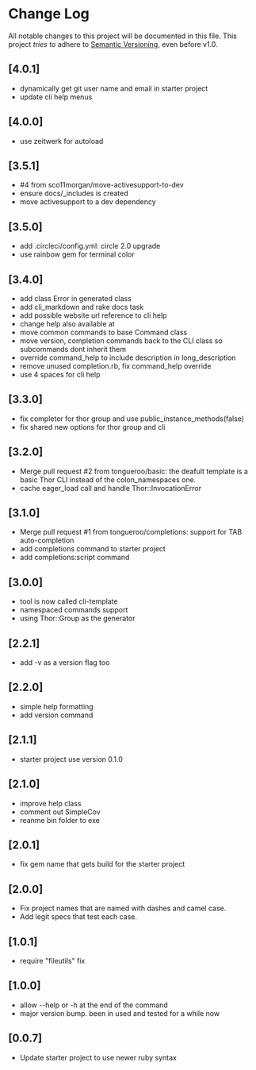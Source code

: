 # Change Log

All notable changes to this project will be documented in this file.
This project *tries* to adhere to [Semantic Versioning](http://semver.org/), even before v1.0.

## [4.0.1]
- dynamically get git user name and email in starter project
- update cli help menus

## [4.0.0]
- use zeitwerk for autoload

## [3.5.1]
- #4 from sco11morgan/move-activesupport-to-dev
- ensure docs/_includes is created
- move activesupport to a dev dependency

## [3.5.0]
- add .circleci/config.yml: circle 2.0 upgrade
- use rainbow gem for terminal color

## [3.4.0]
- add class Error in generated class
- add cli_markdown and rake docs task
- add possible website url reference to cli help
- change help also available at
- move common commands to base Command class
- move version, completion commands back to the CLI class so subcommands dont inherit them
- override command_help to include description in long_description
- remove unused completion.rb, fix command_help override
- use 4 spaces for cli help

## [3.3.0]
- fix completer for thor group and use public_instance_methods(false)
- fix shared new options for thor group and cli

## [3.2.0]
- Merge pull request #2 from tongueroo/basic: the deafult template is a basic Thor CLI instead of the colon_namespaces one.
- cache eager_load call and handle Thor::InvocationError

## [3.1.0]
- Merge pull request #1 from tongueroo/completions: support for TAB auto-completion
- add completions command to starter project
- add completions:script command

## [3.0.0]
- tool is now called cli-template
- namespaced commands support
- using Thor::Group as the generator

## [2.2.1]
- add -v as a version flag too

## [2.2.0]
- simple help formatting
- add version command

## [2.1.1]

- starter project use version 0.1.0

## [2.1.0]

- improve help class
- comment out SimpleCov
- reanme bin folder to exe

## [2.0.1]

- fix gem name that gets build for the starter project

## [2.0.0]

- Fix project names that are named with dashes and camel case.
- Add legit specs that test each case.

## [1.0.1]

- require "fileutils" fix

## [1.0.0]

- allow --help or -h at the end of the command
- major version bump. been in used and tested for a while now

## [0.0.7]

- Update starter project to use newer ruby syntax

